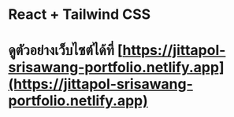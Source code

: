 # React + Tailwind CSS
# ดูตัวอย่างเว็บไซต์ได้ที่ [https://jittapol-srisawang-portfolio.netlify.app](https://jittapol-srisawang-portfolio.netlify.app)
